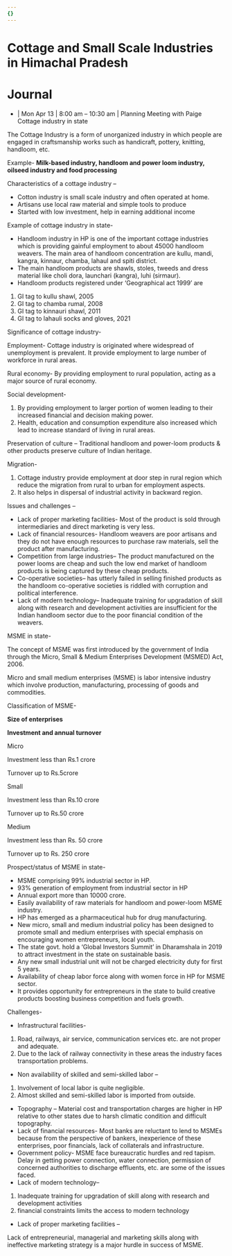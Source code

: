 ```yaml
---
{}
---
```

   
# Cottage and Small Scale Industries in Himachal Pradesh   
# Journal   
   
- | Mon Apr 13 | 8:00 am – 10:30 am | Planning Meeting with Paige    
Cottage industry in state   
   
The Cottage Industry is a form of unorganized industry in which people are engaged in craftsmanship works such as handicraft, pottery, knitting, handloom, etc.    
   
Example- **Milk-based industry, handloom and power loom industry, oilseed industry and food processing**   
   
Characteristics of a cottage industry –   
   
   
-   Cotton industry is small scale industry and often operated at home.   
-   Artisans use local raw material and simple tools to produce   
-   Started with low investment, help in earning additional income   
   
Example of cottage industry in state-   
   
   
-   Handloom industry in HP is one of the important cottage industries which is providing gainful employment to about 45000 handloom weavers. The main area of handloom concentration are kullu, mandi, kangra, kinnaur, chamba, lahaul and spiti district.   
-   The main handloom products are shawls, stoles, tweeds and dress material like choli dora, launchari (kangra), luhi (sirmaur).   
-   Handloom products registered under ‘Geographical act 1999’ are   
   
1.  GI tag to kullu shawl, 2005   
2.  GI tag to chamba rumal, 2008   
3.  GI tag to kinnauri shawl, 2011   
4.  GI tag to lahauli socks and gloves, 2021   
   
Significance of cottage industry-   
   
Employment- Cottage industry is originated where widespread of unemployment is prevalent. It provide employment to large number of workforce in rural areas.   
   
Rural economy- By providing employment to rural population, acting as a major source of rural economy.   
   
Social development-    
   
1.  By providing employment to larger portion of women leading to their increased financial and decision making power.   
2.  Health, education and consumption expenditure also increased which lead to increase standard of living in rural areas.   
   
Preservation of culture – Traditional handloom and power-loom products & other products preserve culture of Indian heritage.   
   
Migration-   
   
1.  Cottage industry provide employment at door step in rural region which reduce the migration from rural to urban for employment aspects.   
2.  It also helps in dispersal of industrial activity in backward region.   
   
Issues and challenges –   
   
   
-   Lack of proper marketing facilities- Most of the product is sold through intermediaries and direct marketing is very less.   
-   Lack of financial resources- Handloom weavers are poor artisans and they do not have enough resources to purchase raw materials, sell the product after manufacturing.   
-   Competition from large industries– The product manufactured on the power looms are cheap and such the low end market of handloom products is being captured by these cheap products.   
-   Co-operative societies– has utterly failed in selling finished products as the handloom co-operative societies is riddled with corruption and political interference.   
-   Lack of modern technology– Inadequate training for upgradation of skill along with research and development activities are insufficient for the Indian handloom sector due to the poor financial condition of the weavers.   
   
 MSME in state-   
   
The concept of MSME was first introduced by the government of India through the Micro, Small & Medium Enterprises Development (MSMED) Act, 2006.   
   
Micro and small medium enterprises (MSME) is labor intensive industry which involve production, manufacturing, processing of goods and commodities.   
   
Classification of MSME-   
   
 **Size of enterprises**   
   
 **Investment and annual turnover**   
   
 Micro   
   
Investment less than Rs.1 crore   
   
Turnover up to Rs.5crore   
   
 Small   
   
Investment less than Rs.10 crore   
   
Turnover up to Rs.50 crore   
   
 Medium   
   
Investment less than Rs. 50 crore   
   
Turnover up to Rs. 250 crore   
   
Prospect/status of MSME in state-   
   
   
-   MSME comprising 99% industrial sector in HP.   
-   93% generation of employment from industrial sector in HP   
-   Annual export more than 10000 crore.   
-   Easily availability of raw materials for handloom and power-loom MSME industry.   
-   HP has emerged as a pharmaceutical hub for drug manufacturing.   
-   New micro, small and medium industrial policy has been designed to promote small and medium enterprises with special emphasis on encouraging women entrepreneurs, local youth.   
-   The state govt. hold a ‘Global Investors Summit’ in Dharamshala in 2019 to attract investment in the state on sustainable basis.   
-   Any new small industrial unit will not be charged electricity duty for first 5 years.   
-   Availability of cheap labor force along with women force in HP for MSME sector.   
-   It provides opportunity for entrepreneurs in the state to build creative products boosting business competition and fuels growth.   
   
Challenges-   
   
   
-   Infrastructural facilities-   
   
1.  Road, railways, air service, communication services etc. are not proper and adequate.   
2.  Due to the lack of railway connectivity in these areas the industry faces transportation problems.   
   
   
-   Non availability of skilled and semi-skilled labor –   
   
1.  Involvement of local labor is quite negligible.   
2.  Almost skilled and semi-skilled labor is imported from outside.   
   
   
-   Topography – Material cost and transportation charges are higher in HP relative to other states due to harsh climatic condition and difficult topography.   
-   Lack of financial resources- Most banks are reluctant to lend to MSMEs because from the perspective of bankers, inexperience of these enterprises, poor financials, lack of collaterals and infrastructure.   
-   Government policy- MSME face bureaucratic hurdles and red tapism. Delay in getting power connection, water connection, permission of concerned authorities to discharge effluents, etc. are some of the issues faced.   
-   Lack of modern technology–   
   
1.  Inadequate training for upgradation of skill along with research and development activities   
2.  financial constraints limits the access to modern technology    
   
   
-   Lack of proper marketing facilities –   
   
Lack of entrepreneurial, managerial and marketing skills along with ineffective marketing strategy is a major hurdle in success of MSME.